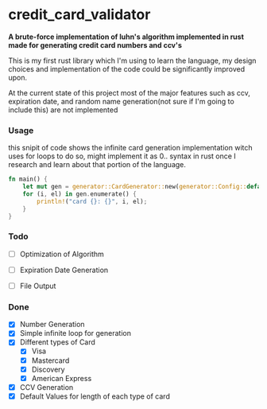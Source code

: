 # credit_card_validator
**A brute-force implementation of luhn's algorithm implemented in rust made for generating credit card numbers and ccv's**

This is my first rust library which I'm using to learn the language, my design choices and implementation of the code could be significantly improved upon.

At the current state of this project most of the major features such as ccv, expiration date, and random name generation(not sure if I'm going to include this) are not implemented

### Usage

this snipit of code shows the infinite card generation implementation witch uses for loops to do so, might implement it as 0.. syntax in rust once I research and learn about that portion of the language.
```rust
fn main() {
    let mut gen = generator::CardGenerator::new(generator::Config::default().set_length(13));
    for (i, el) in gen.enumerate() {
        println!("card {}: {}", i, el);
    }
}
```

### Todo
- [ ] Optimization of Algorithm
- [ ] Expiration Date Generation
- [ ] File Output


### Done
- [x] Number Generation
- [x] Simple infinite loop for generation
- [x] Different types of Card
  - [x] Visa
  - [x] Mastercard
  - [x] Discovery
  - [x] American Express
- [x] CCV Generation
- [x] Default Values for length of each type of card